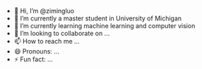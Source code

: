 - 👋 Hi, I’m @zimingluo
- 👀 I’m currently a master student in University of Michigan 
- 🌱 I’m currently learning machine learning and computer vision
- 💞️ I’m looking to collaborate on ...
- 📫 How to reach me ...
- 😄 Pronouns: ...
- ⚡ Fun fact: ...

<!---
zimingluo/zimingluo is a ✨ special ✨ repository because its `README.md` (this file) appears on your GitHub profile.
You can click the Preview link to take a look at your changes.
--->
